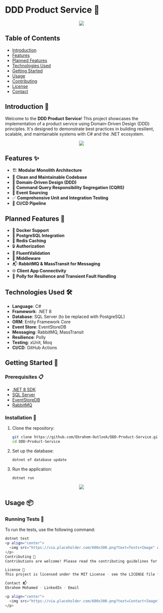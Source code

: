 <p align="center">
  <h1>DDD Product Service 🎉</h1>
</p>

<p align="center">
  <img src="https://designerapp.officeapps.live.com/designerapp/document.ashx?path=/8b72a13f-210f-4f9a-9218-07e459508d63/DallEGeneratedImages/dalle-5f69e0e3-88fe-4285-a990-7b72828892650251681194812280030000.jpg&dcHint=WestEurope&fileToken=5eadfd88-5279-47c0-a1bd-75077323f4eb"/>
</p>

## Table of Contents

- [Introduction](#introduction)
- [Features](#features)
- [Planned Features](#planned-features)
- [Technologies Used](#technologies-used)
- [Getting Started](#getting-started)
- [Usage](#usage)
- [Contributing](#contributing)
- [License](#license)
- [Contact](#contact)

## Introduction 📖

Welcome to the **DDD Product Service**! This project showcases the implementation of a product service using Domain-Driven Design (DDD) principles. It's designed to demonstrate best practices in building resilient, scalable, and maintainable systems with C# and the .NET ecosystem.

<p align="center">
  <img src="https://designerapp.officeapps.live.com/designerapp/document.ashx?path=/8b72a13f-210f-4f9a-9218-07e459508d63/DallEGeneratedImages/dalle-8007be23-4dc1-4665-9c85-40a848306c840251681194812264402100.jpg&dcHint=WestEurope&fileToken=5eadfd88-5279-47c0-a1bd-75077323f4eb /">
</p>

## Features ✨

- 🏗️ **Modular Monolith Architecture**
- 🧹 **Clean and Maintainable Codebase**
- 🧩 **Domain-Driven Design (DDD)**
- 🔄 **Command Query Responsibility Segregation (CQRS)**
- 🌊 **Event Sourcing**
- ✅ **Comprehensive Unit and Integration Testing**
- 🚀 **CI/CD Pipeline**

## Planned Features 📝

- 🐳 **Docker Support**
- 🐘 **PostgreSQL Integration**
- 🛑 **Redis Caching**
- 🔒 **Authorization**
- 📝 **FluentValidation**
- 🔧 **Middleware**
- 📬 **RabbitMQ & MassTransit for Messaging**
- 🌐 **Client App Connectivity**
- 🔄 **Polly for Resilience and Transient Fault Handling**

## Technologies Used 🛠️

- **Language**: C#
- **Framework**: .NET 8
- **Database**: SQL Server (to be replaced with PostgreSQL)
- **ORM**: Entity Framework Core
- **Event Store**: EventStoreDB
- **Messaging**: RabbitMQ, MassTransit
- **Resilience**: Polly
- **Testing**: xUnit, Moq
- **CI/CD**: GitHub Actions

## Getting Started 🚀

### Prerequisites 📋

- [.NET 8 SDK](https://dotnet.microsoft.com/download/dotnet/8.0)
- [SQL Server](https://www.microsoft.com/en-us/sql-server/sql-server-downloads)
- [EventStoreDB](https://eventstore.com/)
- [RabbitMQ](https://www.rabbitmq.com/)

### Installation 🔧

1. Clone the repository:
    ```bash
    git clone https://github.com/Ebrahem-Outlook/DDD-Product-Service.git
    cd DDD-Product-Service
    ```

2. Set up the database:
    ```bash
    dotnet ef database update
    ```

3. Run the application:
    ```bash
    dotnet run
    ```

<p align="center">
  <img src="https://encrypted-tbn3.gstatic.com/images?q=tbn:ANd9GcQk-ie4UFlOWjqpgoFnzzWo8CMcK4f043x00ry8KwH1LWyWwAAV"/>
</p>

## Usage 📦

### Running Tests 🧪

To run the tests, use the following command:
```bash
dotnet test
<p align="center">
  <img src="https://via.placeholder.com/600x300.png?text=Tests+Image" alt="Tests Image">
</p>
Contributing 🤝
Contributions are welcome! Please read the contributing guidelines for more details.

License 📄
This project is licensed under the MIT License - see the LICENSE file for details.

Contact 📬
Ebrahem Mohamed - LinkedIn - Email

<p align="center">
  <img src="https://via.placeholder.com/600x300.png?text=Contact+Image" alt="Contact Image">
</p>
